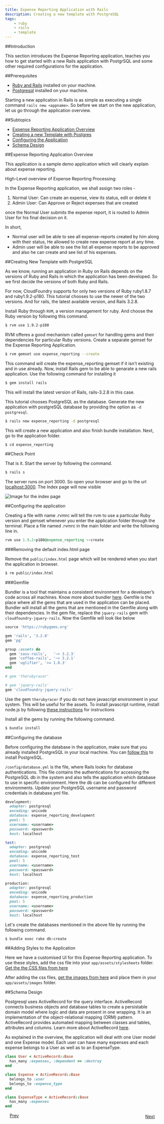 ```yaml
---
title: Expense Reporting Application with Rails
description: Creating a new template with PostgreSQL
tags:
    - ruby
    - rails
    - template
---
```


##Introduction

This section introduces the Expense Reporting application, teaches you how to get started with a new Rails application with PostgrSQL and some other required configurations  for the application.

##Prerequisites

+ [Ruby and Rails](frameworks/ruby/installing-ruby.html) installed on your machine.
+ [Postgresql](http://www.postgresql.org/download/) installed on your machine.

Starting a new application in Rails is as simple as executing a single command `rails new <appname>`. So before we start on the new application, let us go through the application overview.

##Subtopics

+ [Expense Reporting Application Overview](#expense-reporting-application-overview)
+ [Creating a new Template with Postgres](#creating-new-template-with-postgresql)
+ [Configuring the Application](#configuring-the-application)
+ [Schema Design](#schema-design)

##Expense Reporting Application Overview

This application is a sample demo application which will clearly explain about expense reporting.

High-Level overview of Expense Reporting Processing:

In the Expense Reporting application, we shall assign two roles -

1. Normal User: Can create an expense, view its status, edit or delete it
2. Admin User: Can Approve or Reject expenses that are created

once the Normal User submits the expense report, it is routed to Admin User for his final decision on it.

In short,

+ Normal user will be able to see all expense-reports created by him along with their status, He allowed to create new expense report at any time.
+ Admin user will be able to see the list all expense reports to be approved and also he can create and see list of his expenses.

##Creating New Template with PostgreSQL

As we know, running an application in Ruby on Rails depends on the versions of Ruby and Rails in which the application has been developed. So we first decide the versions of both Ruby and Rails.

For now, CloudFoundry supports for only two versions of Ruby ruby1.8.7 and ruby1.9.2-p180. This tutorial chooses to use the newer of the two versions. And for rails, the latest available version, and Rails 3.2.8.

Install Ruby through `RVM`, a version management for ruby. And choose the Ruby version by following this command.

```bash
$ rvm use 1.9.2-p180
```

RVM offeres a good mechanism called `gemset` for handling gems and their dependencies for particular Ruby versions. Create a separate gemset for the Expense Reporting Application.

```bash
$ rvm gemset use expense_reporting --create
```

This command will create the expense_reporting gemset if it isn't existing and in use already. Now, install Rails gem to be able to genarate a new rails application. Use the following command for installing it

```bash
$ gem install rails
```
This will install the latest version of Rails, rails-3.2.8 in this case.

This tutorial chooses PostgreSQL as the database. Generate the new application with postgreSQL database by providing the option as `-d postgresql`.

```bash
$ rails new expense_reporting -d postgresql
```

This will create a new application and also finish bundle installation. Next, go to the application folder.

```bash
$ cd expense_reporting
```

##Check Point

That is it. Start the server by following the command.

```bash
$ rails s
```

The server runs on port 3000. So open your browser and go to the url [localhost:3000](http://localhost:3000). The Index page will now visible

![Image for the index page](/images/rails-tutorial/rails-welcome.png)

##Configuring the application

Creating a file with name .rvmrc will tell the rvm to use a particular Ruby version and gemset whenever you enter the application folder through the terminal. Place a file named .rvmrc in the main folder and write the following line in.

```ruby
rvm use 1.9.2-p180@expense_reporting --create
```

###Removing the default index.html page

Remove the `public/index.html` page which will be rendered when you start the application in browser.

```bash
$ rm public/index.html
```

###Gemfile

Bundler is a tool that maintains a consistent environment for a developer’s code across all machines. Know more about bundler [here](http://gembundler.com/).  Gemfile is the place where all the gems that are used in the application can be placed. Bundler will install all the gems that are mentioned in the Gemfile along with their dependencies. In the gem file, replace the `jquery-rails` gem with `cloudfoundry-jquery-rails`. Now the Gemfile will look like below

```ruby
source 'https://rubygems.org'

gem 'rails', '3.2.8'
gem 'pg'

group :assets do
  gem 'sass-rails',   '~> 3.2.3'
  gem 'coffee-rails', '~> 3.2.1'
  gem 'uglifier', '>= 1.0.3'
end

# gem 'therubyracer'

# gem 'jquery-rails'
gem 'cloudfoundry-jquery-rails'
```

Use the gem `therubyracer` if you do not have javascript environment in your system. This will be useful for the assets. To install javascript runtime, install node.js by following [these instructions](http://howtonode.org/how-to-install-nodejs) for instructions

Install all the gems by running the following command.

```bash
$ bundle install
```

##Configuring the database

Before configuring the database in the application, make sure that you already installed PostgreSQL in your local machine. You can [follow this](http://www.postgresql.org/download/) to install PostgreSQL.

`/config/database.yml` is the file, where Rails looks for database authentications. This file contains the authentications for accessing the PostgreSQL db in the system and also tells the application which database to use in specific environment. Here the db can be configured for different environments. Update your PostgreSQL username and password credentials in database.yml file.

```ruby
development:
  adapter: postgresql
  encoding: unicode
  database: expense_reporting_development
  pool: 5
  username: <username>
  password: <password>
  host: localhost

test:
  adapter: postgresql
  encoding: unicode
  database: expense_reporting_test
  pool: 5
  username: <username>
  password: <password>
  host: localhost

production:
  adapter: postgresql
  encoding: unicode
  database: expense_reporting_production
  pool: 5
  username: <username>
  password: <password>
  host: localhost
```

Let's create the databases mentioned in the above file by running the following command.

```bash
$ bundle exec rake db:create
```
##Adding Styles to the Application

Here we have a customised UI for this Expense Reporting application. To use these styles, add the css file into your `app/assets/stylesheets` folder. [Get the the CSS files from here](/rails-code/stylesheets.zip)

After adding the css files, [get the images from here](/rails-code/ui-images.zip) and place them in your `app/assets/images` folder.

##Schema Design

Postgresql uses ActiveRecord for the query interface. ActiveRecord connects business objects and database tables to create a persistable domain model where logic and data are present in one wrapping. It is an implementation of the object-relational mapping (ORM) pattern. ActiveRecord provides automated mapping between classes and tables, attributes and columns. Learn more about ActiveRecord [here](http://ar.rubyonrails.org/).

As explained in the overview, the application will deal with one User model and one Expense model. Each user can have many expenses and each expense belongs to a User as well as to an ExpenseType.

```ruby
class User < ActiveRecord::Base
  has_many :expenses, :dependent => :destroy
end

class Expense < ActiveRecord::Base
  belongs_to :user
  belongs_to :expense_type
end

class ExpenseType < ActiveRecord::Base
  has_many :expenses
end
```

<a class="button-plain" style="padding: 3px 15px;" href="/frameworks/ruby/rails-tutorial/rails-getting-started.html">Prev</a>  <a class="button-plain" style="padding: 3px 15px; float: right;" href="/frameworks/ruby/rails-tutorial/rails-user-login.html">Next</a>
